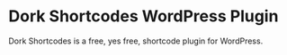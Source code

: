 Dork Shortcodes WordPress Plugin
===============

Dork Shortcodes is a free, yes free, shortcode plugin for WordPress. 

